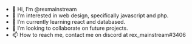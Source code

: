- 👋 Hi, I’m @rexmainstream
- 👀 I’m interested in web design, specifically javascript and php.
- 🌱 I’m currently learning react and databased.
- 💞️ I’m looking to collaborate on future projects. 
- 📫 How to reach me, contact me on discord at rex_mainstream#3406
